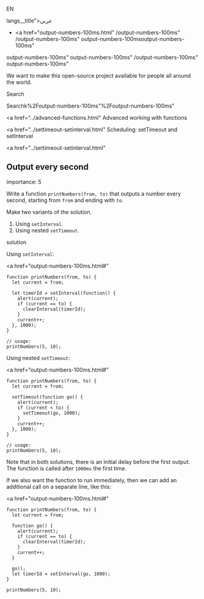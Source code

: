 EN

langs\_\_title">عربي</span></a>

-   <a href="output-numbers-100ms.html"
    /output-numbers-100ms"
    /output-numbers-100ms"
    output-numbers-100msoutput-numbers-100ms"

<!-- -->

output-numbers-100ms"
output-numbers-100ms"
/output-numbers-100ms"
output-numbers-100ms"

We want to make this open-source project available for people all around the world.

Search

Searchk%2Foutput-numbers-100ms"%2Foutput-numbers-100ms" </a>

<a href="../advanced-functions.html" Advanced working with functions</span></a>

<a href="../settimeout-setinterval.html" Scheduling: setTimeout and setInterval</span></a>

<a href="../settimeout-setinterval.html"

## Output every second

<span class="task__importance" title="How important is the task, from 1 to 5">importance: 5</span>

Write a function `printNumbers(from, to)` that outputs a number every second, starting from `from` and ending with `to`.

Make two variants of the solution.

1.  Using `setInterval`.
2.  Using nested `setTimeout`.

solution

Using `setInterval`:

<a href="output-numbers-100ms.html#"
<a href="output-numbers-100ms.html#" class="toolbar__button toolbar__button_edit" title="open in sandbox"></a>

    function printNumbers(from, to) {
      let current = from;

      let timerId = setInterval(function() {
        alert(current);
        if (current == to) {
          clearInterval(timerId);
        }
        current++;
      }, 1000);
    }

    // usage:
    printNumbers(5, 10);

Using nested `setTimeout`:

<a href="output-numbers-100ms.html#"
<a href="output-numbers-100ms.html#" class="toolbar__button toolbar__button_edit" title="open in sandbox"></a>

    function printNumbers(from, to) {
      let current = from;

      setTimeout(function go() {
        alert(current);
        if (current < to) {
          setTimeout(go, 1000);
        }
        current++;
      }, 1000);
    }

    // usage:
    printNumbers(5, 10);

Note that in both solutions, there is an initial delay before the first output. The function is called after `1000ms` the first time.

If we also want the function to run immediately, then we can add an additional call on a separate line, like this:

<a href="output-numbers-100ms.html#"
<a href="output-numbers-100ms.html#" class="toolbar__button toolbar__button_edit" title="open in sandbox"></a>

    function printNumbers(from, to) {
      let current = from;

      function go() {
        alert(current);
        if (current == to) {
          clearInterval(timerId);
        }
        current++;
      }

      go();
      let timerId = setInterval(go, 1000);
    }

    printNumbers(5, 10);

